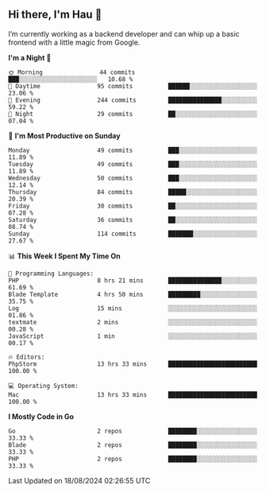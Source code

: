 ## Hi there, I'm Hau 👋
I’m currently working as a backend developer and can whip up a basic frontend with a little magic from Google. 

<!--START_SECTION:waka-->
**I'm a Night 🦉** 

```text
🌞 Morning                44 commits          ███░░░░░░░░░░░░░░░░░░░░░░   10.68 % 
🌆 Daytime                95 commits          ██████░░░░░░░░░░░░░░░░░░░   23.06 % 
🌃 Evening                244 commits         ███████████████░░░░░░░░░░   59.22 % 
🌙 Night                  29 commits          ██░░░░░░░░░░░░░░░░░░░░░░░   07.04 % 
```
📅 **I'm Most Productive on Sunday** 

```text
Monday                   49 commits          ███░░░░░░░░░░░░░░░░░░░░░░   11.89 % 
Tuesday                  49 commits          ███░░░░░░░░░░░░░░░░░░░░░░   11.89 % 
Wednesday                50 commits          ███░░░░░░░░░░░░░░░░░░░░░░   12.14 % 
Thursday                 84 commits          █████░░░░░░░░░░░░░░░░░░░░   20.39 % 
Friday                   30 commits          ██░░░░░░░░░░░░░░░░░░░░░░░   07.28 % 
Saturday                 36 commits          ██░░░░░░░░░░░░░░░░░░░░░░░   08.74 % 
Sunday                   114 commits         ███████░░░░░░░░░░░░░░░░░░   27.67 % 
```


📊 **This Week I Spent My Time On** 

```text
💬 Programming Languages: 
PHP                      8 hrs 21 mins       ███████████████░░░░░░░░░░   61.69 % 
Blade Template           4 hrs 50 mins       █████████░░░░░░░░░░░░░░░░   35.75 % 
Log                      15 mins             ░░░░░░░░░░░░░░░░░░░░░░░░░   01.86 % 
textmate                 2 mins              ░░░░░░░░░░░░░░░░░░░░░░░░░   00.28 % 
JavaScript               1 min               ░░░░░░░░░░░░░░░░░░░░░░░░░   00.17 % 

🔥 Editors: 
PhpStorm                 13 hrs 33 mins      █████████████████████████   100.00 % 

💻 Operating System: 
Mac                      13 hrs 33 mins      █████████████████████████   100.00 % 
```

**I Mostly Code in Go** 

```text
Go                       2 repos             ████████░░░░░░░░░░░░░░░░░   33.33 % 
Blade                    2 repos             ████████░░░░░░░░░░░░░░░░░   33.33 % 
PHP                      2 repos             ████████░░░░░░░░░░░░░░░░░   33.33 % 
```




 Last Updated on 18/08/2024 02:26:55 UTC
<!--END_SECTION:waka-->
